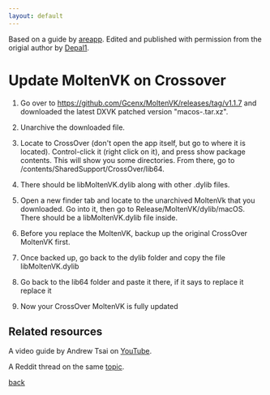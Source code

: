 ```yaml
---
layout: default
---
```


Based on a guide by [areapp](https://www.reddit.com/user/areapp/). Edited and published with permission from the origial author by
[Depal1](https://github.com/Depal1).

# Update MoltenVK on Crossover

  1. Go over to https://github.com/Gcenx/MoltenVK/releases/tag/v1.1.7 and downloaded the latest DXVK patched version "macos-<VERSION>.tar.xz".

  2. Unarchive the downloaded file.
  
  3. Locate to CrossOver (don't open the app itself, but go to where it is located).
  Control-click it (right click on it), and press show package contents. This will show you some directories.
  From there, go to /contents/SharedSupport/CrossOver/lib64.
  
  4. There should be libMoltenVK.dylib along with other .dylib files.
  
  5. Open a new finder tab and locate to the unarchived MoltenVk that you downloaded.
  Go into it, then go to Release/MoltenVK/dylib/macOS.
  There should be a libMoltenVK.dylib file inside.
  
  6. Before you replace the MoltenVK, backup up the original CrossOver MoltenVK first.
  
  7. Once backed up, go back to the dylib folder and copy the file libMoltenVK.dylib
  
  8. Go back to the lib64 folder and paste it there, if it says to replace it replace it
  
  9. Now your CrossOver MoltenVK is fully updated
  
## Related resources
  A video guide by Andrew Tsai on [YouTube](https://www.youtube.com/watch?v=5NQQCR74FQE).
  
  A Reddit thread on the same [topic](https://www.reddit.com/r/macgaming/comments/qt4e1b/you_can_run_the_latest_dxvk_with_crossover_on_mac/).

[back](https://depal1.github.io/mac-gaming/)
